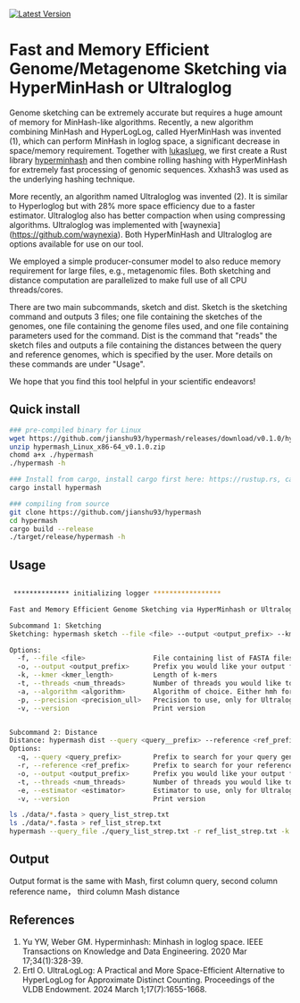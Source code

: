 [![Latest Version](https://img.shields.io/crates/v/hypermash?style=for-the-badge&color=mediumpurple&logo=rust)](https://crates.io/crates/hypermash)

# Fast and Memory Efficient Genome/Metagenome Sketching via HyperMinHash or Ultraloglog

Genome sketching can be extremely accurate but requires a huge amount of memory for MinHash-like algorithms. Recently, a new algorithm combining MinHash and HyperLogLog, called HyerMinHash was invented (1), which can perform MinHash in loglog space, a significant decrease in space/memory requirement. Together with [lukaslueg](https://github.com/lukaslueg), we first create a Rust library [hyperminhash](https://github.com/lukaslueg/hyperminhash) and then combine rolling hashing with HyperMinHash for extremely fast processing of genomic sequences. Xxhash3 was used as the underlying hashing technique. 

More recently, an algorithm named Ultraloglog was invented (2). It is similar to Hyperloglog but with 28% more space efficiency due to a faster estimator. Ultraloglog also has better compaction when using compressing algorithms. Ultraloglog was implemented with [waynexia] (https://github.com/waynexia). Both HyperMinHash and Ultraloglog are options available for use on our tool. 

We employed a simple producer-consumer model to also reduce memory requirement for large files, e.g., metagenomic files. Both sketching and distance computation are parallelized to make full use of all CPU threads/cores. 

There are two main subcommands, sketch and dist. Sketch is the sketching command and outputs 3 files; one file containing the sketches of the genomes, one file containing the genome files used, and one file containing parameters used for the command. Dist is the command that "reads" the sketch files and outputs a file containing the distances between the query and reference genomes, which is specified by the user. More details on these commands are under "Usage". 

We hope that you find this tool helpful in your scientific endeavors!

## Quick install
```bash
### pre-compiled binary for Linux
wget https://github.com/jianshu93/hypermash/releases/download/v0.1.0/hypermash_Linux_x86-64_v0.1.0.zip
unzip hypermash_Linux_x86-64_v0.1.0.zip
chomd a+x ./hypermash
./hypermash -h

### Install from cargo, install cargo first here: https://rustup.rs, cargo will be installed by default
cargo install hypermash

### compiling from source
git clone https://github.com/jianshu93/hypermash
cd hypermash
cargo build --release
./target/release/hypermash -h

```

## Usage
```bash

 ************** initializing logger *****************

Fast and Memory Efficient Genome Sketching via HyperMinhash or Ultraloglog

Subcommand 1: Sketching
Sketching: hypermash sketch --file <file> --output <output_prefix> --kmer <kmer_length> --threads <num_threads>-algorighm <algorithm> -precision <precision_ull>

Options:
  -f, --file <file>                 File containing list of FASTA files
  -o, --output <output_prefix>      Prefix you would like your output file names to start with
  -k, --kmer <kmer_length>          Length of k-mers
  -t, --threads <num_threads>       Number of threads you would like to use. Default to the number of cores on your device
  -a, --algorithm <algorithm>       Algorithm of choice. Either hmh for hyperminhash, or ull for ultraloglog  
  -p, --precision <precision_ull>   Precision to use, only for Ultraloglog. Default to 10. 
  -v, --version                     Print version


Subcommand 2: Distance
Distance: hypermash dist --query <query__prefix> --reference <ref_prefix> --output <output_prefix>--threads <num_threads> --estimator <estimator_ull>
Options:
  -q, --query <query_prefix>        Prefix to search for your query genome files. Should match what you put as "output" from sketch. 
  -r, --reference <ref_prefix>      Prefix to search for your reference genome files. Should match what you put as "output" from sketch. 
  -o, --output <output_prefix>      Prefix you would like your output file names to start with
  -t, --threads <num_threads>       Number of threads you would like to use. Default to the number of cores on your device
  -e, --estimator <estimator>       Estimator to use, only for Ultraloglog sketches. Either "fgra" for Fast Graph-based Rank Aggregation or "ml" for maximum likelihood estimator, default to "ml".  
  -v, --version                     Print version


```



```bash
ls ./data/*.fasta > query_list_strep.txt
ls ./data/*.fasta > ref_list_strep.txt
hypermash --query_file ./query_list_strep.txt -r ref_list_strep.txt -k 16 -o dist.txt
```

## Output

Output format is the same with Mash, first column query, second column reference name， third column Mash distance

## References
1. Yu YW, Weber GM. Hyperminhash: Minhash in loglog space. IEEE Transactions on Knowledge and Data Engineering. 2020 Mar 17;34(1):328-39.
2. Ertl O. UltraLogLog: A Practical and More Space-Efficient Alternative to HyperLogLog for Approximate Distinct Counting. Proceedings of the VLDB Endowment. 2024 March 1;17(7):1655-1668. 
